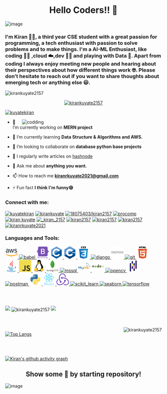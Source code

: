 <h1 align="center">  Hello Coders!! 👋 </h1>

![image](https://user-images.githubusercontent.com/84271800/194936626-02de68eb-ce2c-408b-ae0e-4ab6c35e0334.png)


<h3 align="left"> I'm Kiran 🙋‍♂️, a third year CSE student with a great passion for programming, a tech enthusiast with passion to solve problems and to make things. I'm a AI-ML Enthusiast, like coding 🧑‍💻 ,cloud ☁️,dev 🧑‍💻 and playing with Data 🤩. Apart from coding I always enjoy meeting new people and hearing about their perspectives about how different things work 🤓. Please don’t hesitate to reach out if you want to share thoughts about emerging tech or anything else 😃.</h3>

<p align="left"> <img src="https://komarev.com/ghpvc/?username=kirankuyate2157&label=Profile%20views&color=0e75b6&style=flat" alt="kirankuyate2157" /> </p>

<p align="center"> <a href="https://github.com/kirankuyate2157/github-profile-trophy"><img src="https://github-profile-trophy.vercel.app/?username=kirankuyate2157&theme=juicyfresh&no-frame=true&no-bg=true" alt="kirankuyate2157" /></a> </p>


<p align="left"> <a href="https://twitter.com/kuyatekiran" target="blank"><img src="https://img.shields.io/twitter/follow/kuyatekiran?logo=twitter&style=for-the-badge" alt="kuyatekiran" /></a> </p>

<img align="right" alt="codding" width="450" src="https://camo.githubusercontent.com/cae12fddd9d6982901d82580bdf321d81fb299141098ca1c2d4891870827bf17/68747470733a2f2f6d69726f2e6d656469756d2e636f6d2f6d61782f313336302f302a37513379765349765f7430696f4a2d5a2e676966" alt="kirankuyate2157"/>



- 🔭 I’m currently working on **MERN project**

- 🌱 I’m currently learning **Data Structure & Algorithms and AWS.**

- 👯 I’m looking to collaborate on **database python base projects**

- 📝 I regularly write articles on [hashnode](hashnode)

- 💬 Ask me about **anything you want.**

- 📫 How to reach me **kiranrkuyate2021@gmail.com**

- ⚡ Fun fact **I think I'm funny😄**



<h3 align="left">Connect with me:</h3>
<p align="left">
<a href="https://twitter.com/kuyatekiran" target="blank"><img align="center" src="https://raw.githubusercontent.com/rahuldkjain/github-profile-readme-generator/master/src/images/icons/Social/twitter.svg" alt="kuyatekiran" height="30" width="40" /></a>
<a href="https://linkedin.com/in/kirankuyate" target="blank"><img align="center" src="https://raw.githubusercontent.com/rahuldkjain/github-profile-readme-generator/master/src/images/icons/Social/linked-in-alt.svg" alt="kirankuyate" height="30" width="40" /></a>
<a href="https://stackoverflow.com/users/18075403/kiran2157" target="blank"><img align="center" src="https://raw.githubusercontent.com/rahuldkjain/github-profile-readme-generator/master/src/images/icons/Social/stack-overflow.svg" alt="18075403/kiran2157" height="30" width="40" /></a>
<a href="https://kaggle.com/procomp" target="blank"><img align="center" src="https://raw.githubusercontent.com/rahuldkjain/github-profile-readme-generator/master/src/images/icons/Social/kaggle.svg" alt="procomp" height="30" width="40" /></a>
<a href="https://fb.com/kiran kuyate" target="blank"><img align="center" src="https://raw.githubusercontent.com/rahuldkjain/github-profile-readme-generator/master/src/images/icons/Social/facebook.svg" alt="kiran kuyate" height="30" width="40" /></a>
<a href="https://instagram.com/_kiran_2157" target="blank"><img align="center" src="https://raw.githubusercontent.com/rahuldkjain/github-profile-readme-generator/master/src/images/icons/Social/instagram.svg" alt="_kiran_2157" height="30" width="40" /></a>
<a href="https://hashnode.com/kiran2157" target="blank"><img align="center" src="https://raw.githubusercontent.com/rahuldkjain/github-profile-readme-generator/master/src/images/icons/Social/hashnode.svg" alt="kiran2157" height="30" width="40" /></a>
<a href="https://www.codechef.com/users/kiran2157" target="blank"><img align="center" src="https://cdn.jsdelivr.net/npm/simple-icons@3.1.0/icons/codechef.svg" alt="kiran2157" height="30" width="40" /></a>
<a href="https://www.leetcode.com/kiran2157" target="blank"><img align="center" src="https://raw.githubusercontent.com/rahuldkjain/github-profile-readme-generator/master/src/images/icons/Social/leet-code.svg" alt="kiran2157" height="30" width="40" /></a>
<a href="https://auth.geeksforgeeks.org/user/kiranrkuyate2021" target="blank"><img align="center" src="https://raw.githubusercontent.com/rahuldkjain/github-profile-readme-generator/master/src/images/icons/Social/geeks-for-geeks.svg" alt="kiranrkuyate2021" height="30" width="40" /></a>
</p>

<h3 align="left">Languages and Tools:</h3>
<p align="left"> <a href="https://aws.amazon.com" target="_blank" rel="noreferrer"> <img src="https://raw.githubusercontent.com/devicons/devicon/master/icons/amazonwebservices/amazonwebservices-original-wordmark.svg" alt="aws" width="40" height="40"/> </a> <a href="https://babeljs.io/" target="_blank" rel="noreferrer"> <img src="https://www.vectorlogo.zone/logos/babeljs/babeljs-icon.svg" alt="babel" width="40" height="40"/> </a> <a href="https://getbootstrap.com" target="_blank" rel="noreferrer"> <img src="https://raw.githubusercontent.com/devicons/devicon/master/icons/bootstrap/bootstrap-plain-wordmark.svg" alt="bootstrap" width="40" height="40"/> </a> <a href="https://www.cprogramming.com/" target="_blank" rel="noreferrer"> <img src="https://raw.githubusercontent.com/devicons/devicon/master/icons/c/c-original.svg" alt="c" width="40" height="40"/> </a> <a href="https://www.w3schools.com/cpp/" target="_blank" rel="noreferrer"> <img src="https://raw.githubusercontent.com/devicons/devicon/master/icons/cplusplus/cplusplus-original.svg" alt="cplusplus" width="40" height="40"/> </a> <a href="https://www.w3schools.com/css/" target="_blank" rel="noreferrer"> <img src="https://raw.githubusercontent.com/devicons/devicon/master/icons/css3/css3-original-wordmark.svg" alt="css3" width="40" height="40"/> </a> <a href="https://www.djangoproject.com/" target="_blank" rel="noreferrer"> <img src="https://cdn.worldvectorlogo.com/logos/django.svg" alt="django" width="40" height="40"/> </a> <a href="https://expressjs.com" target="_blank" rel="noreferrer"> <img src="https://raw.githubusercontent.com/devicons/devicon/master/icons/express/express-original-wordmark.svg" alt="express" width="40" height="40"/> </a> <a href="https://git-scm.com/" target="_blank" rel="noreferrer"> <img src="https://www.vectorlogo.zone/logos/git-scm/git-scm-icon.svg" alt="git" width="40" height="40"/> </a> <a href="https://www.w3.org/html/" target="_blank" rel="noreferrer"> <img src="https://raw.githubusercontent.com/devicons/devicon/master/icons/html5/html5-original-wordmark.svg" alt="html5" width="40" height="40"/> </a> <a href="https://www.java.com" target="_blank" rel="noreferrer"> <img src="https://raw.githubusercontent.com/devicons/devicon/master/icons/java/java-original.svg" alt="java" width="40" height="40"/> </a> <a href="https://developer.mozilla.org/en-US/docs/Web/JavaScript" target="_blank" rel="noreferrer"> <img src="https://raw.githubusercontent.com/devicons/devicon/master/icons/javascript/javascript-original.svg" alt="javascript" width="40" height="40"/> </a> <a href="https://www.linux.org/" target="_blank" rel="noreferrer"> <img src="https://raw.githubusercontent.com/devicons/devicon/master/icons/linux/linux-original.svg" alt="linux" width="40" height="40"/> </a> <a href="https://www.mongodb.com/" target="_blank" rel="noreferrer"> <img src="https://raw.githubusercontent.com/devicons/devicon/master/icons/mongodb/mongodb-original-wordmark.svg" alt="mongodb" width="40" height="40"/> </a> <a href="https://www.microsoft.com/en-us/sql-server" target="_blank" rel="noreferrer"> <img src="https://www.svgrepo.com/show/303229/microsoft-sql-server-logo.svg" alt="mssql" width="40" height="40"/> </a> <a href="https://www.mysql.com/" target="_blank" rel="noreferrer"> <img src="https://raw.githubusercontent.com/devicons/devicon/master/icons/mysql/mysql-original-wordmark.svg" alt="mysql" width="40" height="40"/> </a> <a href="https://nodejs.org" target="_blank" rel="noreferrer"> <img src="https://raw.githubusercontent.com/devicons/devicon/master/icons/nodejs/nodejs-original-wordmark.svg" alt="nodejs" width="40" height="40"/> </a> <a href="https://opencv.org/" target="_blank" rel="noreferrer"> <img src="https://www.vectorlogo.zone/logos/opencv/opencv-icon.svg" alt="opencv" width="40" height="40"/> </a> <a href="https://pandas.pydata.org/" target="_blank" rel="noreferrer"> <img src="https://raw.githubusercontent.com/devicons/devicon/2ae2a900d2f041da66e950e4d48052658d850630/icons/pandas/pandas-original.svg" alt="pandas" width="40" height="40"/> </a> <a href="https://postman.com" target="_blank" rel="noreferrer"> <img src="https://www.vectorlogo.zone/logos/getpostman/getpostman-icon.svg" alt="postman" width="40" height="40"/> </a> <a href="https://www.python.org" target="_blank" rel="noreferrer"> <img src="https://raw.githubusercontent.com/devicons/devicon/master/icons/python/python-original.svg" alt="python" width="40" height="40"/> </a> <a href="https://reactjs.org/" target="_blank" rel="noreferrer"> <img src="https://raw.githubusercontent.com/devicons/devicon/master/icons/react/react-original-wordmark.svg" alt="react" width="40" height="40"/> </a> <a href="https://redux.js.org" target="_blank" rel="noreferrer"> <img src="https://raw.githubusercontent.com/devicons/devicon/master/icons/redux/redux-original.svg" alt="redux" width="40" height="40"/> </a> <a href="https://scikit-learn.org/" target="_blank" rel="noreferrer"> <img src="https://upload.wikimedia.org/wikipedia/commons/0/05/Scikit_learn_logo_small.svg" alt="scikit_learn" width="40" height="40"/> </a> <a href="https://seaborn.pydata.org/" target="_blank" rel="noreferrer"> <img src="https://seaborn.pydata.org/_images/logo-mark-lightbg.svg" alt="seaborn" width="40" height="40"/> </a> <a href="https://www.tensorflow.org" target="_blank" rel="noreferrer"> <img src="https://www.vectorlogo.zone/logos/tensorflow/tensorflow-icon.svg" alt="tensorflow" width="40" height="40"/> </a> </p>


<br><br>
<p float="center" >
  <img src="https://user-images.githubusercontent.com/84271800/194917953-919bfa5f-bd87-4df4-a639-2a9f5d18bf54.png#gh-dark-mode-only" width="210" style="background-color: transparent" />
  <img align="center" src="https://github-readme-streak-stats.herokuapp.com/?user=kirankuyate2157&theme=dark&no-frame=true" alt="kirankuyate2157" />
  <img src="https://user-images.githubusercontent.com/84271800/194918066-f7095649-b70d-4144-8487-452fa9f4a149.png" width="210" />
</p>

<br>
<br>

<img align="right" src="https://github-readme-stats.vercel.app/api?username=kirankuyate2157&show_icons=true&locale=en&&theme=tokyonight" alt="kirankuyate2157" />

<p align="right">

[![Top Langs](https://github-readme-stats.vercel.app/api/top-langs/?username=kirankuyate2157&layout=compact&theme=tokyonight)](https://github.com/kirankuyate2157/github-readme-stats)

</p>



<br><br>
<p align="center">

[![Kiran's github activity graph](https://activity-graph.herokuapp.com/graph?username=kirankuyate2157&theme=tokyo-night&hide_border=true)](https://github.com/kirankuyate2157/github-readme-activity-graph)

</p>
<h2 align="center"> Show some 💖 by starting repository!</h2>

 ![image](https://user-images.githubusercontent.com/84271800/194931916-2bac531d-ccea-447a-acee-e75e8fdc974b.png)

